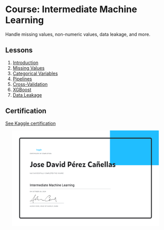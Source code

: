# Course: Intermediate Machine Learning

Handle missing values, non-numeric values, data leakage, and more.

## Lessons

1. [Introduction](/Intermediate%20Machine%20Learning/exercise-introduction.ipynb)
2. [Missing Values](/Intermediate%20Machine%20Learning/exercise-missing-values.ipynb)
3. [Categorical Variables](/Intermediate%20Machine%20Learning/exercise-categorical-variables.ipynb)
4. [Pipelines](/Intermediate%20Machine%20Learning/exercise-pipelines.ipynb)
5. [Cross-Validation](/Intermediate%20Machine%20Learning/exercise-cross-validation.ipynb)
6. [XGBoost](/Intermediate%20Machine%20Learning/exercise-xgboost.ipynb)
7. [Data Leakage](/Intermediate%20Machine%20Learning/exercise-data-leakage.ipynb)

## Certification

[See Kaggle certification](https://www.kaggle.com/learn/certification/jdperez96/intermediate-machine-learning)

<p align="center">
  <a href="https://www.kaggle.com/learn/certification/jdperez96/intermediate-machine-learning">
    <img width="460" height="300" src="./Jose David Pérez Cañellas - Intermediate Machine Learning.png">
  </a>
</p>
